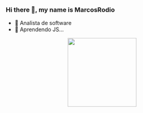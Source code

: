 ### Hi there 👋, my name is **MarcosRodio** 



- 🔭 Analista de software
- 🌱 Aprendendo JS...


<div align="center"> 
<a href="https://github.com/MarcosRodio"> 
<img height="180em" src="https://github-readme-stats.vercel.app/api?username=MarcosRodio&show_icons=true&theme=dracula&include_all_commits <img height="180em" src="https://github-readme-stats.vercel.app/api/top-langs/?username=MarcosRodio&layout=compact&langs_count=7&theme=dra </div> 
<div style="display: inline_block"><br> 
